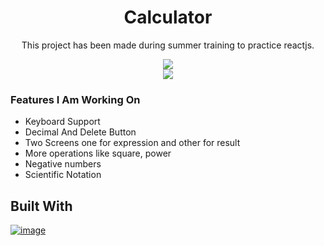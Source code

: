 <div align=center>
<h1 align=center>Calculator</h1>
<p>This project has been made during summer training to practice reactjs.</p>
<a href=https://react-calculator-r.netlify.app><img src=https://img.shields.io/badge/%F0%9F%91%89-LIVE-success></a>
</div>

<div align=center><img src=https://user-images.githubusercontent.com/72032743/185107753-d8a9dd7a-0b70-4ca2-b6f4-67011b25e693.png></div>

### Features I Am Working On
- Keyboard Support
- Decimal And Delete Button
- Two Screens one for expression and other for result
- More operations like square, power
- Negative numbers
- Scientific Notation

## Built With
[![image](https://img.shields.io/badge/React-20232A?style=for-the-badge&logo=react&logoColor=61DAFB)](https://reactjs.org)
